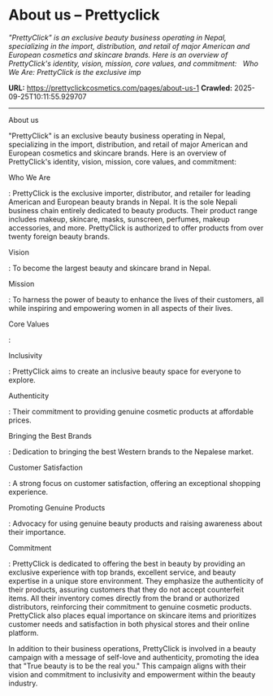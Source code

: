 # About us – Prettyclick

*"PrettyClick" is an exclusive beauty business operating in Nepal, specializing in the import, distribution, and retail of major American and European cosmetics and skincare brands. Here is an overview of PrettyClick's identity, vision, mission, core values, and commitment:   Who We Are: PrettyClick is the exclusive imp*

**URL:** https://prettyclickcosmetics.com/pages/about-us-1
**Crawled:** 2025-09-25T10:11:55.929707

---

About us

"PrettyClick" is an exclusive beauty business operating in Nepal, specializing in the import, distribution, and retail of major American and European cosmetics and skincare brands. Here is an overview of PrettyClick's identity, vision, mission, core values, and commitment:

Who We Are

: PrettyClick is the exclusive importer, distributor, and retailer for leading American and European beauty brands in Nepal. It is the sole Nepali business chain entirely dedicated to beauty products. Their product range includes makeup, skincare, masks, sunscreen, perfumes, makeup accessories, and more. PrettyClick is authorized to offer products from over twenty foreign beauty brands.

Vision

: To become the largest beauty and skincare brand in Nepal.

Mission

: To harness the power of beauty to enhance the lives of their customers, all while inspiring and empowering women in all aspects of their lives.

Core Values

:

Inclusivity

: PrettyClick aims to create an inclusive beauty space for everyone to explore.

Authenticity

: Their commitment to providing genuine cosmetic products at affordable prices.

Bringing the Best Brands

: Dedication to bringing the best Western brands to the Nepalese market.

Customer Satisfaction

: A strong focus on customer satisfaction, offering an exceptional shopping experience.

Promoting Genuine Products

: Advocacy for using genuine beauty products and raising awareness about their importance.

Commitment

: PrettyClick is dedicated to offering the best in beauty by providing an exclusive experience with top brands, excellent service, and beauty expertise in a unique store environment. They emphasize the authenticity of their products, assuring customers that they do not accept counterfeit items. All their inventory comes directly from the brand or authorized distributors, reinforcing their commitment to genuine cosmetic products. PrettyClick also places equal importance on skincare items and prioritizes customer needs and satisfaction in both physical stores and their online platform.

In addition to their business operations, PrettyClick is involved in a beauty campaign with a message of self-love and authenticity, promoting the idea that "True beauty is to be the real you." This campaign aligns with their vision and commitment to inclusivity and empowerment within the beauty industry.